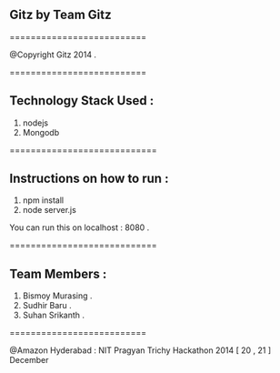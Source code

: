 ## Gitz by Team Gitz
==========================

@Copyright Gitz 2014 . 

==========================

## Technology Stack Used :

1. nodejs
2. Mongodb

============================

## Instructions on how to run :

1. npm install
2. node server.js

You can run this on localhost : 8080 .

============================

## Team Members :

1. Bismoy Murasing .
2. Sudhir Baru .
3. Suhan Srikanth .

==========================

@Amazon Hyderabad : NIT Pragyan Trichy Hackathon 2014 [ 20 , 21 ] December

